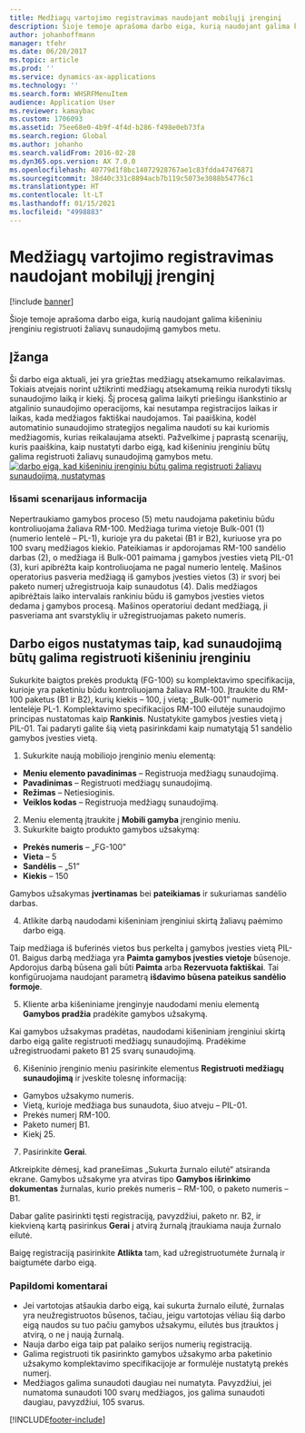 ```yaml
---
title: Medžiagų vartojimo registravimas naudojant mobilųjį įrenginį
description: Šioje temoje aprašoma darbo eiga, kurią naudojant galima kišeniniu įrenginiu registruoti žaliavų sunaudojimą gamybos metu.
author: johanhoffmann
manager: tfehr
ms.date: 06/20/2017
ms.topic: article
ms.prod: ''
ms.service: dynamics-ax-applications
ms.technology: ''
ms.search.form: WHSRFMenuItem
audience: Application User
ms.reviewer: kamaybac
ms.custom: 1706093
ms.assetid: 75ee68e0-4b9f-4f4d-b286-f498e0eb73fa
ms.search.region: Global
ms.author: johanho
ms.search.validFrom: 2016-02-28
ms.dyn365.ops.version: AX 7.0.0
ms.openlocfilehash: 40779d1f8bc14072928767ae1c83fdda47476871
ms.sourcegitcommit: 38d40c331c8894acb7b119c5073e3088b54776c1
ms.translationtype: HT
ms.contentlocale: lt-LT
ms.lasthandoff: 01/15/2021
ms.locfileid: "4998883"
---
```

# <a name="register-material-consumption-using-a-mobile-device"></a>Medžiagų vartojimo registravimas naudojant mobilųjį įrenginį

[!include [banner](../includes/banner.md)]

Šioje temoje aprašoma darbo eiga, kurią naudojant galima kišeniniu įrenginiu registruoti žaliavų sunaudojimą gamybos metu.

<a name="introduction"></a>Įžanga
------------

Ši darbo eiga aktuali, jei yra griežtas medžiagų atsekamumo reikalavimas. Tokiais atvejais norint užtikrinti medžiagų atsekamumą reikia nurodyti tikslų sunaudojimo laiką ir kiekį. Šį procesą galima laikyti priešingu išankstinio ar atgalinio sunaudojimo operacijoms, kai nesutampa registracijos laikas ir laikas, kada medžiagos faktiškai naudojamos. Tai paaiškina, kodėl automatinio sunaudojimo strategijos negalima naudoti su kai kuriomis medžiagomis, kurias reikalaujama atsekti. Pažvelkime į paprastą scenarijų, kuris paaiškina, kaip nustatyti darbo eigą, kad kišeniniu įrenginiu būtų galima registruoti žaliavų sunaudojimą gamybos metu. [![darbo eigą, kad kišeniniu įrenginiu būtų galima registruoti žaliavų sunaudojimą, nustatymas](./media/scenario3.png)](./media/scenario3.png)

### <a name="scenario-details"></a>Išsami scenarijaus informacija

Nepertraukiamo gamybos proceso (5) metu naudojama paketiniu būdu kontroliuojama žaliava RM-100. Medžiaga turima vietoje Bulk-001 (1) (numerio lentelė – PL-1), kurioje yra du paketai (B1 ir B2), kuriuose yra po 100 svarų medžiagos kiekio. Pateikiamas ir apdorojamas RM-100 sandėlio darbas (2), o medžiaga iš Bulk-001 paimama į gamybos įvesties vietą PIL-01 (3), kuri apibrėžta kaip kontroliuojama ne pagal numerio lentelę. Mašinos operatorius pasveria medžiagą iš gamybos įvesties vietos (3) ir svorį bei paketo numerį užregistruoja kaip sunaudotus (4). Dalis medžiagos apibrėžtais laiko intervalais rankiniu būdu iš gamybos įvesties vietos dedama į gamybos procesą. Mašinos operatoriui dedant medžiagą, ji pasveriama ant svarstyklių ir užregistruojamas paketo numeris.

## <a name="set-up-the-workflow-to-register-consumption-using-a-handheld-device"></a>Darbo eigos nustatymas taip, kad sunaudojimą būtų galima registruoti kišeniniu įrenginiu
Sukurkite baigtos prekės produktą (FG-100) su komplektavimo specifikacija, kurioje yra paketiniu būdu kontroliuojama žaliava RM-100. Įtraukite du RM-100 paketus (B1 ir B2), kurių kiekis – 100, į vietą: „Bulk-001” numerio lentelėje PL-1. Komplektavimo specifikacijos RM-100 eilutėje sunaudojimo principas nustatomas kaip **Rankinis**. Nustatykite gamybos įvesties vietą į PIL-01. Tai padaryti galite šią vietą pasirinkdami kaip numatytąją 51 sandėlio gamybos įvesties vietą.

1.  Sukurkite naują mobiliojo įrenginio meniu elementą: 

-    **Meniu elemento pavadinimas** – Registruoja medžiagų sunaudojimą. 
-    **Pavadinimas** – Registruoti medžiagų sunaudojimą. 
-    **Režimas** – Netiesioginis. 
-    **Veiklos kodas** – Registruoja medžiagų sunaudojimą.

2.  Meniu elementą įtraukite į **Mobili gamyba** įrenginio meniu.
3.  Sukurkite baigto produkto gamybos užsakymą: 

-    **Prekės numeris** – „FG-100” 
-    **Vieta** – 5 
-    **Sandėlis** – „51” 
-    **Kiekis** – 150

Gamybos užsakymas **įvertinamas** bei **pateikiamas** ir sukuriamas sandėlio darbas.

4.  Atlikite darbą naudodami kišeniniam įrenginiui skirtą žaliavų paėmimo darbo eigą.

Taip medžiaga iš buferinės vietos bus perkelta į gamybos įvesties vietą PIL-01. Baigus darbą medžiaga yra **Paimta gamybos įvesties vietoje** būsenoje. Apdorojus darbą būsena gali būti **Paimta** arba **Rezervuota faktiškai**. Tai konfigūruojama naudojant parametrą **išdavimo būsena pateikus sandėlio formoje**.

5.  Kliente arba kišeniniame įrenginyje naudodami meniu elementą **Gamybos pradžia** pradėkite gamybos užsakymą.

Kai gamybos užsakymas pradėtas, naudodami kišeniniam įrenginiui skirtą darbo eigą galite registruoti medžiagų sunaudojimą. Pradėkime užregistruodami paketo B1 25 svarų sunaudojimą.

6.  Kišeninio įrenginio meniu pasirinkite elementus **Registruoti medžiagų** **sunaudojimą** ir įveskite tolesnę informaciją: 

-    Gamybos užsakymo numeris. 
-    Vietą, kurioje medžiaga bus sunaudota, šiuo atveju – PIL-01. 
-    Prekės numerį RM-100. 
-    Paketo numerį B1. 
-    Kiekį 25.

7.  Pasirinkite **Gerai**.

Atkreipkite dėmesį, kad pranešimas „Sukurta žurnalo eilutė“ atsiranda ekrane. Gamybos užsakyme yra atviras tipo **Gamybos išrinkimo dokumentas** žurnalas, kurio prekės numeris – RM-100, o paketo numeris – B1. 

Dabar galite pasirinkti tęsti registraciją, pavyzdžiui, paketo nr. B2, ir kiekvieną kartą pasirinkus **Gerai** į atvirą žurnalą įtraukiama nauja žurnalo eilutė. 

Baigę registraciją pasirinkite **Atlikta** tam, kad užregistruotumėte žurnalą ir baigtumėte darbo eigą.

### <a name="additional-comments"></a>Papildomi komentarai 

-   Jei vartotojas atšaukia darbo eigą, kai sukurta žurnalo eilutė, žurnalas yra neužregistruotos būsenos, tačiau, jeigu vartotojas vėliau šią darbo eigą naudos su tuo pačiu gamybos užsakymu, eilutės bus įtrauktos į atvirą, o ne į naują žurnalą.
-   Nauja darbo eiga taip pat palaiko serijos numerių registraciją.
-   Galima registruoti tik pasirinkto gamybos užsakymo arba paketinio užsakymo komplektavimo specifikacijoje ar formulėje nustatytą prekės numerį.
-   Medžiagos galima sunaudoti daugiau nei numatyta. Pavyzdžiui, jei numatoma sunaudoti 100 svarų medžiagos, jos galima sunaudoti daugiau, pavyzdžiui, 105 svarus.




[!INCLUDE[footer-include](../../includes/footer-banner.md)]